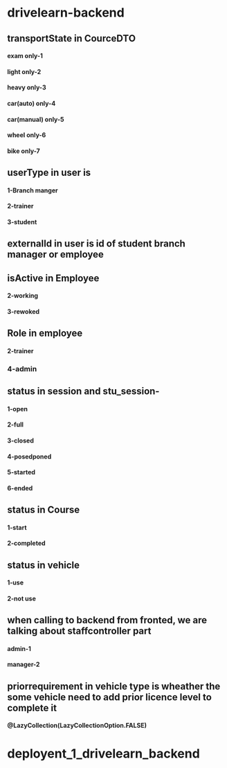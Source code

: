 # drivelearn-backend

## transportState in CourceDTO
#### exam only-1 
#### light only-2
#### heavy only-3
#### car(auto) only-4
#### car(manual) only-5
#### wheel only-6
#### bike only-7


## userType in user is
#### 1-Branch manger
#### 2-trainer
#### 3-student

## externalId in user is id of student branch manager or employee

## isActive in Employee
#### 

#### 2-working
#### 3-rewoked

## Role in employee
#### 
#### 2-trainer
### 4-admin


## status in session and stu_session-
#### 1-open 
#### 2-full
#### 3-closed
#### 4-posedponed
#### 5-started
#### 6-ended

## status in Course 
#### 1-start
#### 2-completed

## status in vehicle 
#### 1-use
#### 2-not use

## when calling to backend from fronted, we are talking about staffcontroller part
#### admin-1
#### manager-2

## priorrequirement in vehicle type is wheather the some vehicle need to add prior licence level to complete it

####  @LazyCollection(LazyCollectionOption.FALSE)
# deployent_1_drivelearn_backend
